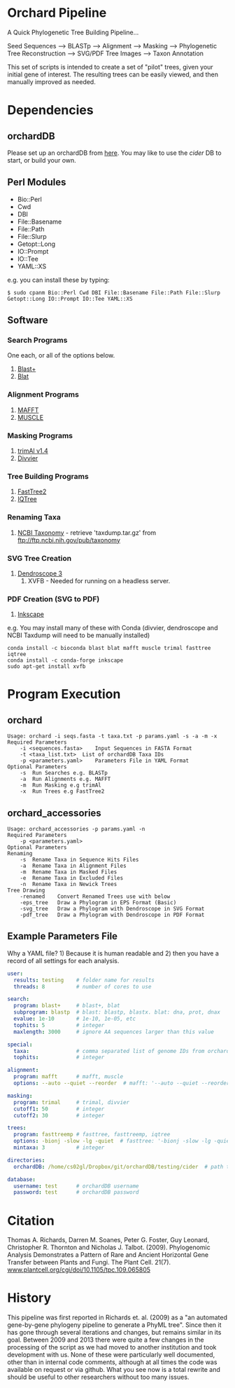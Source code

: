 # Orchard Pipeline
A Quick Phylogenetic Tree Building Pipeline...

Seed Sequences --> BLASTp --> Alignment --> Masking --> Phylogenetic Tree Reconstruction --> SVG/PDF Tree Images --> Taxon Annotation

This set of scripts is intended to create a set of "pilot" trees, given your initial gene of interest. The resulting trees can be easily viewed, and then manually improved as needed.

# Dependencies
## orchardDB
Please set up an orchardDB from [here](https://github.com/guyleonard/orchardDB). You may like to use the *cider* DB to start, or build your own.

## Perl Modules
* Bio::Perl
* Cwd
* DBI
* File::Basename
* File::Path
* File::Slurp
* Getopt::Long
* IO::Prompt
* IO::Tee
* YAML::XS

e.g. you can install these by typing:
```
$ sudo cpanm Bio::Perl Cwd DBI File::Basename File::Path File::Slurp Getopt::Long IO::Prompt IO::Tee YAML::XS
```
## Software
### Search Programs
One each, or all of the options below.

1. [Blast+](http://blast.ncbi.nlm.nih.gov/Blast.cgi/Blast.cgi?CMD=Web&PAGE_TYPE=BlastDocs&DOC_TYPE=Download)
2. [Blat](https://genome.ucsc.edu/FAQ/FAQblat.html)

### Alignment Programs
1. [MAFFT](http://mafft.cbrc.jp/alignment/software/)
2. [MUSCLE](http://www.drive5.com/muscle/)

### Masking Programs
1. [trimAl v1.4](http://trimal.cgenomics.org/)
2. [Divvier](https://github.com/simonwhelan/Divvier)

### Tree Building Programs
1. [FastTree2](http://meta.microbesonline.org/fasttree/)
2. [IQTree](https://github.com/Cibiv/IQ-TREE)

### Renaming Taxa
1. [NCBI Taxonomy](ftp://ftp.ncbi.nih.gov/pub/taxonomy) - retrieve 'taxdump.tar.gz' from ftp://ftp.ncbi.nih.gov/pub/taxonomy

### SVG Tree Creation
1. [Dendroscope 3](http://ab.inf.uni-tuebingen.de/software/dendroscope/)
   1. XVFB - Needed for running on a headless server.

### PDF Creation (SVG to PDF)
1. [Inkscape](https://www.inkscape.org/en/)

e.g. You may install many of these with Conda (divvier, dendroscope and NCBI Taxdump will need to be manually installed)
```
conda install -c bioconda blast blat mafft muscle trimal fasttree iqtree 
conda install -c conda-forge inkscape
sudo apt-get install xvfb
```

# Program Execution
## orchard
```
Usage: orchard -i seqs.fasta -t taxa.txt -p params.yaml -s -a -m -x
Required Parameters
	-i <sequences.fasta>	Input Sequences in FASTA Format
	-t <taxa_list.txt>	List of orchardDB Taxa IDs
	-p <parameters.yaml>	Parameters File in YAML Format
Optional Parameters
	-s	Run Searches e.g. BLASTp
	-a	Run Alignments e.g. MAFFT
	-m	Run Masking e.g trimAl
	-x	Run Trees e.g FastTree2
```

## orchard_accessories
```
Usage: orchard_accessories -p params.yaml -n
Required Parameters
	-p <parameters.yaml>
Optional Parameters
Renaming
	-s	Rename Taxa in Sequence Hits Files
	-a	Rename Taxa in Alignment Files
	-m	Rename Taxa in Masked Files
	-e	Rename Taxa in Excluded Files
	-n	Rename Taxa in Newick Trees
Tree Drawing
	-renamed	Convert Renamed Trees use with below
	-eps_tree	Draw a Phylogram in EPS Format (Basic)
	-svg_tree	Draw a Phylogram with Dendroscope in SVG Format
	-pdf_tree	Draw a Phylogram with Dendroscope in PDF Format
```

## Example Parameters File
Why a YAML file? 1) Because it is human readable and 2) then you have a record of all settings for each analysis.

```yaml
user:
  results: testing    # folder name for results
  threads: 8          # number of cores to use

search:
  program: blast+     # blast+, blat
  subprogram: blastp  # blast: blastp, blastx. blat: dna, prot, dnax
  evalue: 1e-10       # 1e-10, 1e-05, etc
  tophits: 5          # integer
  maxlength: 3000     # ignore AA sequences larger than this value

special:
  taxa:               # comma separated list of genome IDs from orchardDB
  tophits:            # integer

alignment:
  program: mafft      # mafft, muscle
  options: --auto --quiet --reorder  # mafft: '--auto --quiet --reorder' or muscle: '-maxiters 2 -quiet -group'

masking:
  program: trimal     # trimal, divvier
  cutoff1: 50         # integer
  cutoff2: 30         # integer

trees:
  program: fasttreemp # fasttree, fasttreemp, iqtree
  options: -bionj -slow -lg -quiet  # fasttree: '-bionj -slow -lg -quiet' or iqtree: '-fast -alrt 1000 -quiet -mset WAG,LG,JTT -merit BIC'
  mintaxa: 3          # integer

directories:
  orchardDB: /home/cs02gl/Dropbox/git/orchardDB/testing/cider  # path to orchardDB SQL folder - .sql file must be the same name as the folder

database:
  username: test      # orchardDB username
  password: test      # orchardDB password
 ```

# Citation
Thomas A. Richards, Darren M. Soanes, Peter G. Foster, Guy Leonard, Christopher R. Thornton and Nicholas J. Talbot. (2009). Phylogenomic Analysis Demonstrates a Pattern of Rare and Ancient Horizontal Gene Transfer between Plants and Fungi. The Plant Cell. 21(7). www.plantcell.org/cgi/doi/10.1105/tpc.109.065805

# History
This pipeline was first reported in Richards et. al. (2009) as a "an automated gene-by-gene phylogeny pipeline to generate a PhyML tree". Since then it has gone through several iterations and changes, but remains similar in its goal. Between 2009 and 2013 there were quite a few changes in the processing of the script as we had moved to another institution and took development with us. None of these were particularly well documented, other than in internal code comments, although at all times the code was available on request or via github. What you see now is a total rewrite and should be useful to other researchers without too many issues.
